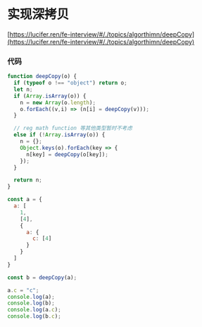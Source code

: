 # 实现深拷贝

[https://lucifer.ren/fe-interview/#/./topics/algorthimn/deepCopy](https://lucifer.ren/fe-interview/#/./topics/algorthimn/deepCopy)



### 代码
```javascript
function deepCopy(o) {
  if (typeof o !== "object") return o;
  let n;
  if (Array.isArray(o)) {
    n = new Array(o.length);
    o.forEach((v,i) => (n[i] = deepCopy(v)));
  }

  // reg math function 等其他类型暂时不考虑
  else if (!Array.isArray(o)) {
    n = {};
    Object.keys(o).forEach(key => {
      n[key] = deepCopy(o[key]);
    });
  }

  return n;
}

const a = {
  a: [
    1,
    [4],
    {
      a: {
        c: [4]
      }
    }
  ]
}

const b = deepCopy(a);

a.c = "c";
console.log(a);
console.log(b);
console.log(a.c);
console.log(b.c);

```
